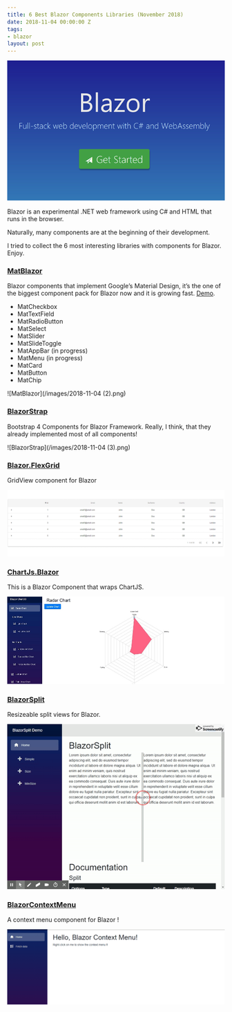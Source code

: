 ```yaml
---
title: 6 Best Blazor Components Libraries (November 2018)
date: 2018-11-04 00:00:00 Z
tags:
- blazor
layout: post
---
```


![](images/blazor.png)

Blazor is an experimental .NET web framework using C# and HTML that runs in the browser.

Naturally, many components are at the beginning of their development.

I tried to collect the 6 most interesting libraries with components for Blazor. Enjoy.

<!--more-->

### [MatBlazor](https://github.com/SamProf/MatBlazor)

Blazor components that implement Google’s Material Design, it’s the one of the biggest component pack for Blazor now and it is growing fast. [Demo](https://blazorcomponents.github.io/MatBlazor/).
-   MatCheckbox
-   MatTextField
-   MatRadioButton
-   MatSelect
-   MatSlider
-   MatSlideToggle
-   MatAppBar (in progress)
-   MatMenu (in progress)
-   MatCard
-   MatButton
-   MatChip

![MatBlazor](/images/2018-11-04 (2).png)

### [BlazorStrap](https://github.com/chanan/BlazorStrap)

Bootstrap 4 Components for Blazor Framework. Really, I think, that they already implemented most of all components!

![BlazorStrap](/images/2018-11-04 (3).png)




### [Blazor.FlexGrid](https://github.com/Mewriick/Blazor.FlexGrid)

GridView component for Blazor

![Blazor.FlexGrid](/images/table_gif.gif)




### [ChartJs.Blazor](https://github.com/mariusmuntean/ChartJs.Blazor)

This is a Blazor Component that wraps ChartJS.

![ChartJs.Blazor](/images/ChartJs.Blazor.jpg)



### [BlazorSplit](https://github.com/BlazorComponents/BlazorSplit)

Resizeable split views for Blazor.

![BlazorSplit](/images/blazorsplit-demo.gif)



### [BlazorContextMenu](https://github.com/stavroskasidis/BlazorContextMenu)

A context menu component for Blazor !

![BlazorContextMenu](/images/blazor-context-menu-demo-1.gif)
